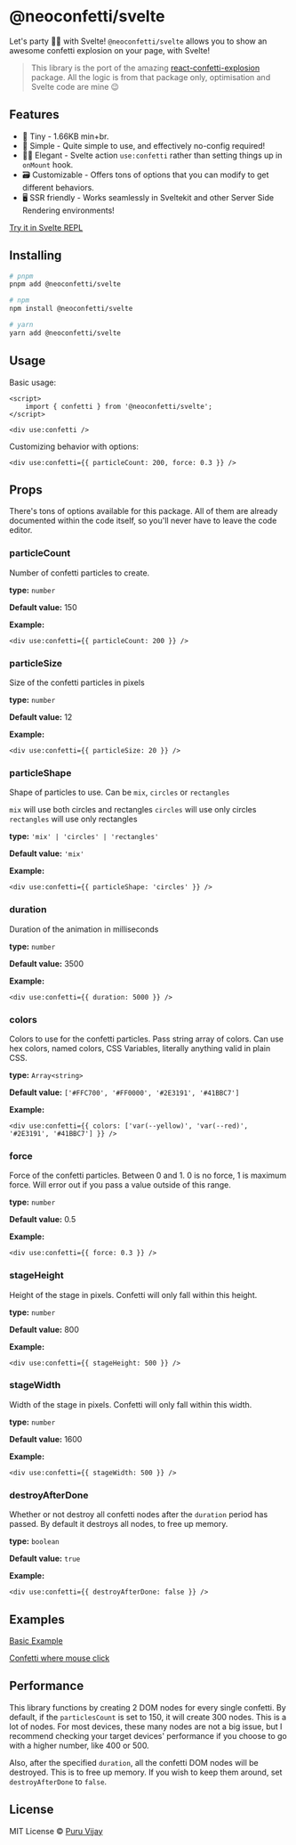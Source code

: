 # @neoconfetti/svelte

Let's party 🎊🎊 with Svelte! `@neoconfetti/svelte` allows you to show an awesome confetti explosion on your page, with Svelte!

> This library is the port of the amazing [react-confetti-explosion](https://www.npmjs.com/package//react-confetti-explosion) package. All the logic is from that package only, optimisation and Svelte code are mine 😉

## Features

- 🤏 Tiny - 1.66KB min+br.
- 🐇 Simple - Quite simple to use, and effectively no-config required!
- 🧙‍♀️ Elegant - Svelte action `use:confetti` rather than setting things up in `onMount` hook.
- 🗃️ Customizable - Offers tons of options that you can modify to get different behaviors.
- 🖥️ SSR friendly - Works seamlessly in Sveltekit and other Server Side Rendering environments!

[Try it in Svelte REPL](https://svelte.dev/repl/4e41a080739a4427a1f2c98b7f5d4b24)

## Installing

```bash
# pnpm
pnpm add @neoconfetti/svelte

# npm
npm install @neoconfetti/svelte

# yarn
yarn add @neoconfetti/svelte
```

## Usage

Basic usage:

```svelte
<script>
	import { confetti } from '@neoconfetti/svelte';
</script>

<div use:confetti />
```

Customizing behavior with options:

```svelte
<div use:confetti={{ particleCount: 200, force: 0.3 }} />
```

## Props

There's tons of options available for this package. All of them are already documented within the code itself, so you'll never have to leave the code editor.

### particleCount

Number of confetti particles to create.

**type:** `number`

**Default value:** 150

**Example:**

```svelte
<div use:confetti={{ particleCount: 200 }} />
```

### particleSize

Size of the confetti particles in pixels

**type:** `number`

**Default value:** 12

**Example:**

```svelte
<div use:confetti={{ particleSize: 20 }} />
```

### particleShape

Shape of particles to use. Can be `mix`, `circles` or `rectangles`

`mix` will use both circles and rectangles
`circles` will use only circles
`rectangles` will use only rectangles

**type:** `'mix' | 'circles' | 'rectangles'`

**Default value:** `'mix'`

**Example:**

```svelte
<div use:confetti={{ particleShape: 'circles' }} />
```

### duration

Duration of the animation in milliseconds

**type:** `number`

**Default value:** 3500

**Example:**

```svelte
<div use:confetti={{ duration: 5000 }} />
```

### colors

Colors to use for the confetti particles. Pass string array of colors. Can use hex colors, named colors, CSS Variables, literally anything valid in plain CSS.

**type:** `Array<string>`

**Default value:** `['#FFC700', '#FF0000', '#2E3191', '#41BBC7']`

**Example:**

```svelte
<div use:confetti={{ colors: ['var(--yellow)', 'var(--red)', '#2E3191', '#41BBC7'] }} />
```

### force

Force of the confetti particles. Between 0 and 1. 0 is no force, 1 is maximum force. Will error out if you pass a value outside of this range.

**type:** `number`

**Default value:** 0.5

**Example:**

```svelte
<div use:confetti={{ force: 0.3 }} />
```

### stageHeight

Height of the stage in pixels. Confetti will only fall within this height.

**type:** `number`

**Default value:** 800

**Example:**

```svelte
<div use:confetti={{ stageHeight: 500 }} />
```

### stageWidth

Width of the stage in pixels. Confetti will only fall within this width.

**type:** `number`

**Default value:** 1600

**Example:**

```svelte
<div use:confetti={{ stageWidth: 500 }} />
```

### destroyAfterDone

Whether or not destroy all confetti nodes after the `duration` period has passed. By default it destroys all nodes, to free up memory.

**type:** `boolean`

**Default value:** `true`

**Example:**

```svelte
<div use:confetti={{ destroyAfterDone: false }} />
```

## Examples

[Basic Example](https://svelte.dev/repl/4e41a080739a4427a1f2c98b7f5d4b24?version=3.50.1)

[Confetti where mouse click](https://svelte.dev/repl/dbe0ab06c34f4f25aa6f948fdd1982c7?version=3.50.1)

## Performance

This library functions by creating 2 DOM nodes for every single confetti. By default, if the `particlesCount` is set to 150, it will create 300 nodes. This is a lot of nodes. For most devices, these many nodes are not a big issue, but I recommend checking your target devices' performance if you choose to go with a higher number, like 400 or 500.

Also, after the specified `duration`, all the confetti DOM nodes will be destroyed. This is to free up memory. If you wish to keep them around, set `destroyAfterDone` to `false`.

## License

MIT License
© [Puru Vijay](https://twitter.com/puruvjdev)

